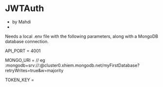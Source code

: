 # JWTAuth
- by Mahdi
- 
Needs a local .env file with the following parameters, along with a MongoDB database connection.

API_PORT = 4001

MONGO_URI = <database uri> // eg :mongodb+srv://<username>:<password>@cluster0.xhiem.mongodb.net/myFirstDatabase?retryWrites=true&w=majority

TOKEN_KEY = <token key>
  
